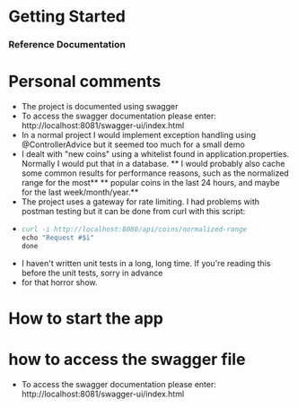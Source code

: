 # Getting Started

### Reference Documentation

# Personal comments

* The project is documented using swagger
* To access the swagger documentation please enter: http://localhost:8081/swagger-ui/index.html
* In a normal project I would implement exception handling using @ControllerAdvice but it seemed too much for a small
  demo
* I dealt with "new coins" using a whitelist found in application.properties. Normally I would put that in a database.
  ** I would probably also cache some common results for performance reasons, such as the normalized range for the
  most**
  **  popular coins in the last 24 hours, and maybe for the last week/month/year.**
* The project uses a gateway for rate limiting. I had problems with postman testing but it can be done from curl with
  this script:
* ```` for i in {1..11}; do
  curl -i http://localhost:8080/api/coins/normalized-range
  echo "Request #$i" 
  done

* I haven't written unit tests in a long, long time. If you're reading this before the unit tests, sorry in advance
* for that horror show.

# How to start the app

# how to access the swagger file

* To access the swagger documentation please enter: http://localhost:8081/swagger-ui/index.html

